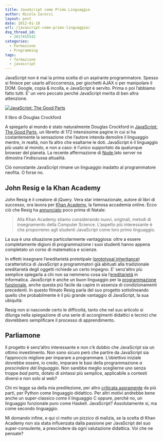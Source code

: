 ```yaml
---
title: JavaScript come Primo Linguaggio
author: Nicola Iarocci
layout: post
date: 2012-01-10
url: /javascript-come-primo-linguaggio/
dsq_thread_id:
  - 2017455542
categories:
  - Formazione
  - Programming
tags:
  - formazione
  - javascript
---
```

JavaScript non è mai la prima scelta di un aspirante programmatore. Spesso si finisce per usarlo all&#8217;occorrenza, per giochetti AJAX o per manipolare il DOM. Google, copia & incolla, e JavaScript è servito. Prima o poi l&#8217;abbiamo fatto tutti. E&#8217; un vero peccato perché JavaScript merita di ben altra attenzione.

<div id="attachment_4218" style="width: 238px" class="wp-caption alignright">
  <a href="images/javascript-the-good-parts_large.jpg" rel="lightbox[4131]"><img class="size-medium wp-image-4218  " title="JavaScript: The Good Parts" src="http://i0.wp.com/nicolaiarocci.com/wp-content/uploads/javascript-the-good-parts_large-228x300.jpg?fit=228%2C300" alt="JavaScript: The Good Parts" srcset="http://i1.wp.com/nicolaiarocci.com/wp-content/uploads/javascript-the-good-parts_large.jpg?resize=228%2C300 228w, http://i1.wp.com/nicolaiarocci.com/wp-content/uploads/javascript-the-good-parts_large.jpg?resize=114%2C150 114w, http://i1.wp.com/nicolaiarocci.com/wp-content/uploads/javascript-the-good-parts_large.jpg?w=350 350w" sizes="(max-width: 228px) 100vw, 228px" data-recalc-dims="1" /></a>
  
  <p class="wp-caption-text">
    Il libro di Douglas Crockford
  </p>
</div>

A spiegarlo al mondo è stato naturalmente Douglas Crockford in [JavaScript: The Good Parts][1]<img style="border: none !important; margin: 0px !important;" src="http://www.assoc-amazon.it/e/ir?t=nicoiaro-21&l=as2&o=29&a=0596517742" alt="" width="1" height="1" border="0" />, un libretto di 172 intensissime pagine in cui si ha costantemente la sensazione che l&#8217;autore intenda demolire il linguaggio mentre, in realtà, non fa altro che esaltarne le doti. JavaScript è il linguaggio più usato al mondo, e non a caso: è l&#8217;unico supportato da qualunque browser del pianeta. La recente affermazione di <a title="Node.js" href="http://nodejs.org/" target="_blank">Node </a>lato server ne dimostra l&#8217;indiscussa attualità.

Ciò nonostante JavaScript rimane un linguaggio inadatto al programmatore neofita. O forse no. <!--more-->

## John Resig e la Khan Academy

John Resig è il creatore di jQuery. Vera star internazionale, autore di libri di successo, ora lavora per <a title="Khan Academy" href="http://www.khanacademy.org/" target="_blank">Khan Academy</a>, la famosa accademia online. Ecco ciò che Resig ha <a title="JavaScript as a First Language" href="http://ejohn.org/blog/javascript-as-a-first-language/#postcomment" target="_blank">annunciato</a> poco prima di Natale:

> Alla Khan Academy stiamo considerando nuovi, originali, metodi di insegnamento della Computer Science. L&#8217;aspetto più interessante è che proporremo agli studenti JavaScript come loro primo linguaggio.

La sua è una situazione particolarmente vantaggiosa: oltre a essere completamente digiuni di programmazione i suoi studenti hanno appena completato un corso di matematica e scienze.

In effetti insegnare l&#8217;ereditarietà prototipale (<a title="Prototypal Inheritance" href="http://javascript.crockford.com/prototypal.html" target="_blank">prototypal inheritance</a>) caratteristica di JavaScript a programmatori già abituati alla tradizionale ereditarietà degli oggetti richiede un certo impegno. E&#8217; senz&#8217;altro più semplice spiegarla a chi non sa nemmeno cosa sia l&#8217;<a title="Ereditarietà in Informatica" href="http://it.wikipedia.org/wiki/Ereditariet%C3%A0_(informatica)" target="_blank">ereditarietà</a> in informatica. JavaScript è anche un buon linguaggio per la <a title="Programmazione Funzionale" href="http://it.wikipedia.org/wiki/Programmazione_funzionale" target="_blank">programmazione funzionale</a>, anche questa più facile da capire in assenza di condizionamenti precedenti. In questo filmato Resig parla del suo progetto sottolineando quello che probabilmente è il più grande vantaggio di JavaScript, la sua ubiquità:

<span class="embed-youtube" style="text-align:center; display: block;"></span>

Resig non si nasconde certo le difficoltà, tanto che nel suo articolo si dilunga nella spiegazione di una serie di accorgimenti didattici e tecnici che dovrebbero semplificare il processo di apprendimento.

## Parliamone

Il progetto è senz&#8217;altro interessante e non c&#8217;è dubbio che JavaScript sia un ottimo investimento. Non sono sicuro però che partire da JavaScript sia l&#8217;approccio migliore per imparare a programmare. L&#8217;obiettivo iniziale dovrebbe essere, io credo, imparare le basi della programmazione _a prescindere dal linguaggio_. Non sarebbe meglio sceglierne uno senza troppe _bad parts_, dotato di sintassi più semplice, applicabile a contesti diversi e non solo al web?

Chi mi legge sa della mia predilezione, per altro <a href="http://www.reddit.com/r/programmazione/comments/mosan/python_nella_scuola_italiana_si_pu%C3%B2/" target="_blank">criticata aspramente</a> da più parti, per Python come linguaggio didattico. Per altri motivi andrebbe bene anche un super-classico come il linguaggio C oppure, perché no, un linguaggio funzionale puro come Haskell. JavaScript? Assolutamente si, ma come secondo linguaggio.

Mi domando infine, e qui ci metto un pizzico di malizia, se la scelta di Khan Academy non sia stata influenzata dalla passione per JavaScript del suo super-consulente, a prescindere da ogni valutazione didattica. Voi che ne pensate?

 [1]: http://www.amazon.it/gp/product/0596517742/ref=as_li_ss_tl?ie=UTF8&tag=nicoiaro-21&linkCode=as2&camp=3370&creative=24114&creativeASIN=0596517742
